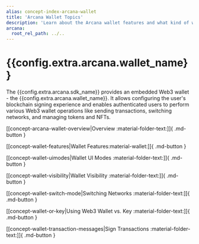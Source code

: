 ```yaml
---
alias: concept-index-arcana-wallet
title: 'Arcana Wallet Topics'
description: 'Learn about the Arcana wallet features and what kind of wallet it is, what operations are supported and more.'
arcana:
  root_rel_path: ../..
---
```


# {{config.extra.arcana.wallet_name}} 

The {{config.extra.arcana.sdk_name}} provides an embedded Web3 wallet - the {{config.extra.arcana.wallet_name}}. It allows configuring the user's blockchain signing experience and enables authenticated users to perform various Web3 wallet operations like sending transactions, switching networks, and managing tokens and NFTs.

[[concept-arcana-wallet-overview|Overview :material-folder-text:]]{ .md-button }

[[concept-wallet-features|Wallet Features:material-wallet:]]{ .md-button }

[[concept-wallet-uimodes|Wallet UI Modes :material-folder-text:]]{ .md-button }

[[concept-wallet-visibility|Wallet Visibility :material-folder-text:]]{ .md-button }

[[concept-wallet-switch-mode|Switching Networks :material-folder-text:]]{ .md-button }

[[concept-wallet-or-key|Using Web3 Wallet vs. Key :material-folder-text:]]{ .md-button }

[[concept-wallet-transaction-messages|Sign Transactions :material-folder-text:]]{ .md-button }